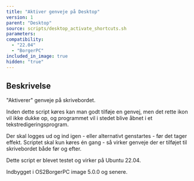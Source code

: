 ```yaml
---
title: "Aktiver genveje på Desktop"
version: 1
parent: "Desktop"
source: scripts/desktop_activate_shortcuts.sh
parameters:
compatibility:  
  - "22.04"
  - "BorgerPC"
included_in_image: true
hidden: "true"
---
```


## Beskrivelse
"Aktiverer" genveje på skrivebordet.

Inden dette script køres kan man godt tilføje en genvej, men det rette ikon vil ikke dukke op, og programmet vil i stedet blive åbnet i et tekstredigeringsprogram.

Der skal logges ud og ind igen - eller alternativt genstartes - før det tager effekt.
Scriptet skal kun køres én gang - så virker genveje der er tilføjet til skrivebordet både før og efter.

Dette script er blevet testet og virker på Ubuntu 22.04.

Indbygget i OS2BorgerPC image 5.0.0 og senere. 